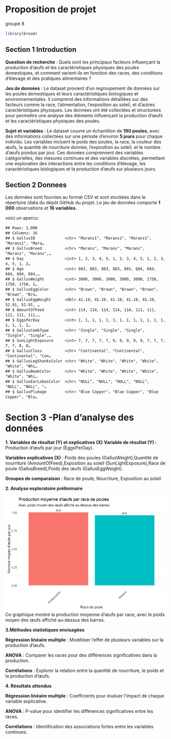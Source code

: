 Proposition de projet
================
groupe 8

``` r
library(broom)
```

## Section 1 Introduction

**Question de recherche** : Quels sont les principaux facteurs
influençant la production d’œufs et les caractéristiques physiques des
poules domestiques, et comment varient-ils en fonction des races, des
conditions d’élevage et des pratiques alimentaires ?

**Jeu de données** : Le dataset provient d’un regroupement de données
sur les poules domestiques et leurs caractéristiques biologiques et
environnementales. Il comprend des informations détaillées sur des
facteurs comme la race, l’alimentation, l’exposition au soleil, et
d’autres caractéristiques physiques. Les données ont été collectées et
structurées pour permettre une analyse des éléments influençant la
production d’œufs et les caractéristiques physiques des poules.

**Sujet et variables** : Le dataset couvre un échantillon de **190
poules**, avec des informations collectées sur une période d’environ **5
jours** pour chaque individu. Les variables incluent le poids des
poules, la race, la couleur des œufs, la quantité de nourriture donnée,
l’exposition au soleil, et le nombre d’œufs pondus par jour. Ces données
comprennent des variables catégorielles, des mesures continues et des
variables discrètes, permettant une exploration des interactions entre
les conditions d’élevage, les caractéristiques biologiques et la
production d’œufs sur plusieurs jours.

## Section 2 Donnees

Les données sont fournies au format CSV et sont stockées dans le
répertoire /data du dépôt GitHub du projet. Le jeu de données comporte
**1 000** observations et **16 variables.**

voici un apercu:

    ## Rows: 1,000
    ## Columns: 16
    ## $ GallusID             <chr> "Marans1", "Marans1", "Marans1", "Marans1", "Mara…
    ## $ GallusBreed          <chr> "Marans", "Marans", "Marans", "Marans", "Marans",…
    ## $ Day                  <int> 1, 2, 3, 4, 5, 1, 2, 3, 4, 5, 1, 2, 3, 4, 5, 1, 2…
    ## $ Age                  <int> 883, 883, 883, 883, 883, 684, 684, 684, 684, 684,…
    ## $ GallusWeight         <int> 3000, 3000, 3000, 3000, 3000, 1750, 1750, 1750, 1…
    ## $ GallusEggColor       <chr> "Brown", "Brown", "Brown", "Brown", "Brown", "Bro…
    ## $ GallusEggWeight      <dbl> 41.19, 41.19, 41.19, 41.19, 41.19, 52.91, 52.91, …
    ## $ AmountOfFeed         <int> 114, 114, 114, 114, 114, 111, 111, 111, 111, 111,…
    ## $ EggsPerDay           <int> 1, 1, 1, 1, 1, 1, 1, 1, 1, 1, 1, 1, 1, 1, 1, 1, 1…
    ## $ GallusCombType       <chr> "Single", "Single", "Single", "Single", "Single",…
    ## $ SunLightExposure     <int> 7, 7, 7, 7, 7, 9, 9, 9, 9, 9, 7, 7, 7, 7, 7, 8, 8…
    ## $ GallusClass          <chr> "Continental", "Continental", "Continental", "Con…
    ## $ GallusLegShanksColor <chr> "White", "White", "White", "White", "White", "Whi…
    ## $ GallusBeakColor      <chr> "White", "White", "White", "White", "White", "Whi…
    ## $ GallusEarLobesColor  <chr> "NULL", "NULL", "NULL", "NULL", "NULL", "NULL", "…
    ## $ GallusPlumage        <chr> "Blue Copper", "Blue Copper", "Blue Copper", "Blu…

# Section 3 -Plan d’analyse des données

**1. Variables de résultat (Y) et explicatives (X)** **Variable de
résultat (Y) :** Production d’œufs par jour (EggsPerDay).

**Variables explicatives (X)** : Poids des poules
(GallusWeight),Quantité de nourriture (AmountOfFeed),Exposition au
soleil (SunLightExposure),Race de poule (GallusBreed),Poids des œufs
(GallusEggWeight).

**Groupes de comparaison** : Race de poule, Nourriture, Exposition au
soleil

**2. Analyse exploratoire préliminaire**

![](proposal_files/figure-gfm/unnamed-chunk-2-1.png)<!-- --> Ce
graphique montre la production moyenne d’œufs par race, avec le poids
moyen des œufs affiché au-dessus des barres.

**3.Méthodes statistiques envisagées**

**Régression linéaire multiple** : Modéliser l’effet de plusieurs
variables sur la production d’œufs.

**ANOVA** : Comparer les races pour des différences significatives dans
la production.

**Corrélations** : Explorer la relation entre la quantité de nourriture,
le poids et la production d’œufs.

**4. Résultats attendus**

**Régression linéaire multiple** : Coefficients pour évaluer l’impact de
chaque variable explicative.

**ANOVA** : P-value pour identifier les différences significatives entre
les races.

**Corrélations** : Identification des associations fortes entre les
variables continues.
